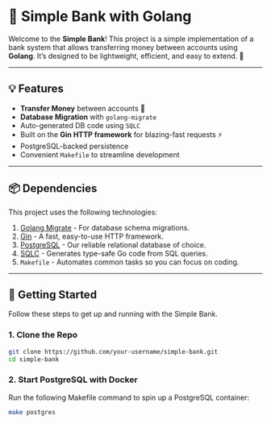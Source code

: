 # 🏦 Simple Bank with Golang

Welcome to the **Simple Bank**! This project is a simple implementation of a bank system that allows transferring money between accounts using **Golang**. It’s designed to be lightweight, efficient, and easy to extend. 🚀

---

## 💡 Features
- **Transfer Money** between accounts 🤑
- **Database Migration** with `golang-migrate`
- Auto-generated DB code using `SQLC`
- Built on the **Gin HTTP framework** for blazing-fast requests ⚡
- PostgreSQL-backed persistence
- Convenient `Makefile` to streamline development

---

## 📦 Dependencies
This project uses the following technologies:

1. [Golang Migrate](https://github.com/golang-migrate/migrate) - For database schema migrations.
2. [Gin](https://github.com/gin-gonic/gin) - A fast, easy-to-use HTTP framework.
3. [PostgreSQL](https://www.postgresql.org/) - Our reliable relational database of choice.
4. [SQLC](https://github.com/kyleconroy/sqlc) - Generates type-safe Go code from SQL queries.
5. `Makefile` - Automates common tasks so you can focus on coding.

---

## 🚀 Getting Started
Follow these steps to get up and running with the Simple Bank.

### 1. Clone the Repo
```bash
git clone https://github.com/your-username/simple-bank.git
cd simple-bank
```

### 2. Start PostgreSQL with Docker
Run the following Makefile command to spin up a PostgreSQL container:
```bash
make postgres
```

